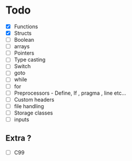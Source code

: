 # Todo
- [x] Functions
- [x] Structs
- [ ] Boolean
- [ ] arrays
- [ ] Pointers
- [ ] Type casting
- [ ] Switch 
- [ ] goto
- [ ] while
- [ ] for
- [ ] Preprocessors - Define, If , pragma , line etc...
- [ ] Custom headers
- [ ] file handling
- [ ] Storage classes
- [ ] inputs

## Extra ?
- [ ] C99